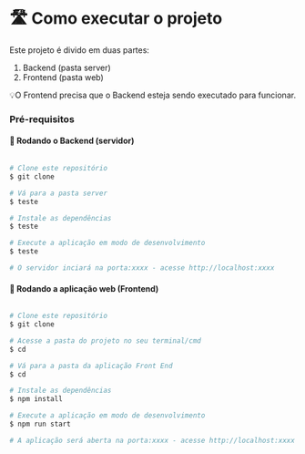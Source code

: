 # 🛣️ Como executar o projeto

Este projeto é divido em duas partes:
1. Backend (pasta server) 
2. Frontend (pasta web)

💡O Frontend precisa que o Backend esteja sendo executado para funcionar.

### Pré-requisitos

#### 🎲 Rodando o Backend (servidor)

```bash

# Clone este repositório
$ git clone 

# Vá para a pasta server
$ teste

# Instale as dependências
$ teste

# Execute a aplicação em modo de desenvolvimento
$ teste

# O servidor inciará na porta:xxxx - acesse http://localhost:xxxx

```


#### 🧭 Rodando a aplicação web (Frontend)

```bash

# Clone este repositório
$ git clone 

# Acesse a pasta do projeto no seu terminal/cmd
$ cd 

# Vá para a pasta da aplicação Front End
$ cd 

# Instale as dependências
$ npm install

# Execute a aplicação em modo de desenvolvimento
$ npm run start

# A aplicação será aberta na porta:xxxx - acesse http://localhost:xxxx

```
